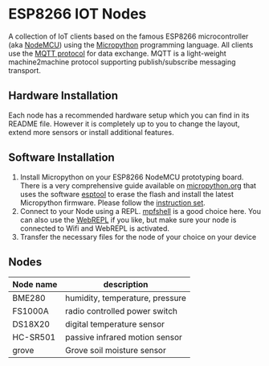 # ESP8266 IOT Nodes 

A collection of IoT clients based on the famous ESP8266 microcontroller 
(aka [NodeMCU][0]) using the [Micropython][1] programming language. All clients
use the [MQTT protocol][2] for data exchange. MQTT is a light-weight 
machine2machine protocol supporting publish/subscribe messaging transport.

## Hardware Installation

Each node has a recommended hardware setup which you can find in its README 
file. However it is completely up to you to change the layout, extend more 
sensors or install additional features.

## Software Installation

1. Install Micropython on your ESP8266 NodeMCU prototyping board. There is a 
very comprehensive guide available on [micropython.org][3] that uses the software
[esptool][5] to erase the flash and install the latest Micropython firmware. Please follow the
[instruction set][3].
2. Connect to your Node using a REPL. [mpfshell][4] is a good choice here. You
can also use the [WebREPL][6] if you like, but make sure your node is connected to
Wifi and WebREPL is activated.
3. Transfer the necessary files for the node of your choice on your device


## Nodes

| Node name | description                              | 
| --------- | ---------------------------------------- |
| BME280    | humidity, temperature, pressure          |
| FS1000A   | radio controlled power switch            |
| DS18X20   | digital temperature sensor               |
| HC-SR501  | passive infrared motion sensor           |
| grove     | Grove soil moisture sensor               |

[0]: http://nodemcu.com/index_en.html
[1]: https://docs.micropython.org/en/latest/esp8266/index.html
[2]: http://mqtt.org/
[3]: https://docs.micropython.org/en/latest/esp8266/esp8266/tutorial/intro.html
[4]: https://github.com/wendlers/mpfshell
[5]: https://github.com/espressif/esptool
[6]: http://micropython.org/webrepl/
